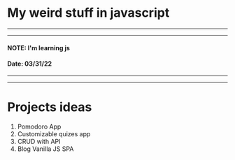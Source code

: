 # My weird stuff in javascript 
---
---
#### NOTE: I'm learning js 
#### Date: 03/31/22
---
---
# Projects ideas

1. Pomodoro App
2. Customizable quizes app
3. CRUD with API
4. Blog Vanilla JS SPA